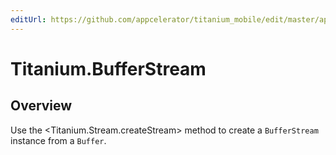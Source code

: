 ```yaml
---
editUrl: https://github.com/appcelerator/titanium_mobile/edit/master/apidoc/Titanium/BufferStream.yml
---
```

# Titanium.BufferStream

<TypeHeader/>

## Overview

Use the <Titanium.Stream.createStream> method to create a `BufferStream` instance from a
`Buffer`.

<ApiDocs/>

